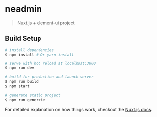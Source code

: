 # neadmin

> Nuxt.js + element-ui  project

## Build Setup

``` bash
# install dependencies
$ npm install # Or yarn install

# serve with hot reload at localhost:3000
$ npm run dev

# build for production and launch server
$ npm run build
$ npm start

# generate static project
$ npm run generate
```

For detailed explanation on how things work, checkout the [Nuxt.js docs](https://github.com/nuxt/nuxt.js).
